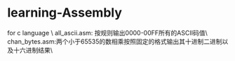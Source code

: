 # learning-Assembly
for c language \\
all_ascii.asm: 按规则输出0000-00FF所有的ASCII码值\\
chan_bytes.asm:两个小于65535的数相乘按照固定的格式输出其十进制二进制以及十六进制结果\\
